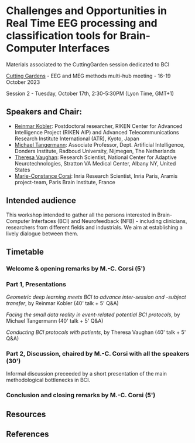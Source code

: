 # Challenges and Opportunities in Real Time EEG processing and classification tools for Brain-Computer Interfaces
Materials associated to the CuttingGarden session dedicated to BCI



[Cutting Gardens](https://cuttinggardens2023.org/) - EEG and MEG methods multi-hub meeting - 16-19 October 2023


Session 2 - Tuesday, October 17th, 2:30-5:30PM (Lyon Time, GMT+1)

## Speakers and Chair:
- [Reinmar Kobler](https://scholar.google.at/citations?user=hE8CJYIAAAAJ&hl=de): Postdoctoral researcher, RIKEN Center for Advanced Intelligence Project (RIKEN AIP) and Advanced Telecommunications Research Institute International (ATR), Kyoto, Japan
- [Michael Tangermann](https://neurotechlab.socsci.ru.nl/author/michael-tangermann/): Associate Professor, Dept. Artificial Intelligence, Donders Institute, Radboud University, Nijmegen, The Netherlands
- [Theresa Vaughan](https://www.neurotechcenter.org/people/btrc-faculty/theresa-vaughan-ba): Research Scientist, National Center for Adaptive Neurotechnologies, Stratton VA Medical Center, Albany NY, United States
- [Marie-Constance Corsi](https://marieconstance-corsi.netlify.app/): Inria Research Scientist, Inria Paris, Aramis project-team, Paris Brain Institute, France


## Intended audience
This workshop intended to gather all the persons interested in Brain-Computer Interfaces (BCI) and Neurofeedback (NFB) - including clinicians, researchers from different fields and industrials. We aim at establishing a lively dialogue between them.



## Timetable

### Welcome & opening remarks by M.-C. Corsi (5')

### Part 1, Presentations
*Geometric deep learning meets BCI to advance inter-session and -subject transfer*, by Reinmar Kobler (40' talk + 5' Q&A)

*Facing the small data reality in event-related potential BCI protocols*, by Michael Tangermann (40' talk + 5' Q&A)

*Conducting BCI protocols with patients*, by Theresa Vaughan (40' talk + 5' Q&A)


### Part 2, Discussion, chaired by M.-C. Corsi with all the speakers (30')
Informal discussion preceeded by a short presentation of the main methodological bottlenecks in BCI.


### Conclusion and closing remarks by M.-C. Corsi (5') 


## Resources

## References

